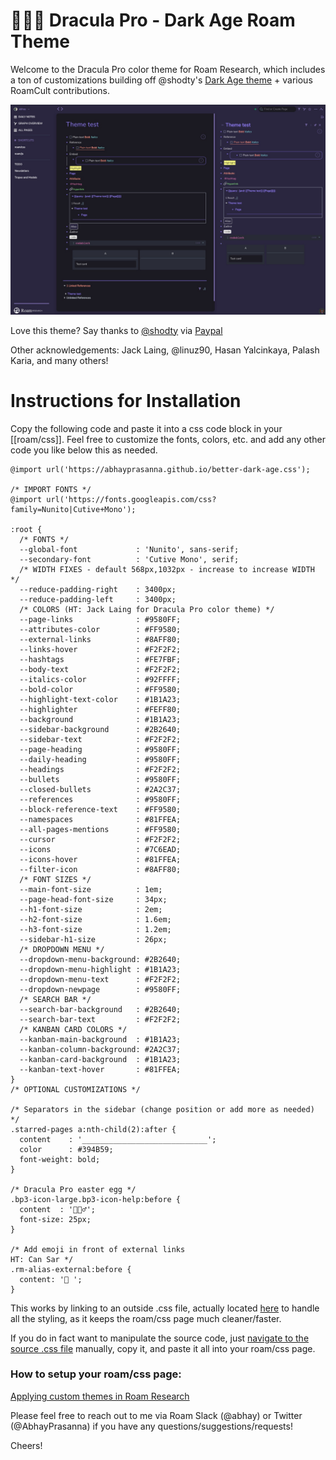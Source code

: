 ﻿# 🧛🏿‍♂️ Dracula Pro - Dark Age Roam Theme

Welcome to the Dracula Pro color theme for Roam Research, which includes a ton of customizations building off @shodty's  [Dark Age theme](https://github.com/shodty/) + various RoamCult contributions.

![](Dracula%20Pro%20-%20Screenshot.jpg)

Love this theme? Say thanks to [@shodty](https://twitter.com/shodty) via [Paypal](https://paypal.me/RobertLandsburg)

Other acknowledgements: Jack Laing, @linuz90, Hasan Yalcinkaya, Palash Karia, and many others!

# Instructions for Installation

Copy the following code and paste it into a css code block in your [[roam/css]].
Feel free to customize the fonts, colors, etc. and add any other code you like below this as needed.

    @import url('https://abhayprasanna.github.io/better-dark-age.css');

    /* IMPORT FONTS */
    @import url('https://fonts.googleapis.com/css?family=Nunito|Cutive+Mono');

    :root {
      /* FONTS */
      --global-font             : 'Nunito', sans-serif;
      --secondary-font          : 'Cutive Mono', serif;
      /* WIDTH FIXES - default 568px,1032px - increase to increase WIDTH */
      --reduce-padding-right    : 3400px;
      --reduce-padding-left     : 3400px;
      /* COLORS (HT: Jack Laing for Dracula Pro color theme) */
      --page-links              : #9580FF;
      --attributes-color        : #FF9580;
      --external-links          : #8AFF80;
      --links-hover             : #F2F2F2;
      --hashtags                : #FE7FBF;
      --body-text               : #F2F2F2;
      --italics-color           : #92FFFF;
      --bold-color              : #FF9580;
      --highlight-text-color    : #1B1A23;
      --highlighter             : #FEFF80;
      --background              : #1B1A23;
      --sidebar-background      : #2B2640;
      --sidebar-text            : #F2F2F2;
      --page-heading            : #9580FF;
      --daily-heading           : #9580FF;
      --headings                : #F2F2F2;
      --bullets                 : #9580FF;
      --closed-bullets          : #2A2C37;
      --references              : #9580FF;
      --block-reference-text    : #FF9580;
      --namespaces              : #81FFEA;
      --all-pages-mentions      : #FF9580;
      --cursor                  : #F2F2F2;
      --icons                   : #7C6EAD;
      --icons-hover             : #81FFEA;
      --filter-icon             : #8AFF80;
      /* FONT SIZES */
      --main-font-size          : 1em;
      --page-head-font-size     : 34px;
      --h1-font-size            : 2em;
      --h2-font-size            : 1.6em;
      --h3-font-size            : 1.2em;
      --sidebar-h1-size         : 26px;
      /* DROPDOWN MENU */
      --dropdown-menu-background: #2B2640;
      --dropdown-menu-highlight : #1B1A23;
      --dropdown-menu-text      : #F2F2F2;
      --dropdown-newpage        : #9580FF;
      /* SEARCH BAR */
      --search-bar-background   : #2B2640;
      --search-bar-text         : #F2F2F2;
      /* KANBAN CARD COLORS */
      --kanban-main-background  : #1B1A23;
      --kanban-column-background: #2A2C37;
      --kanban-card-background  : #1B1A23;
      --kanban-text-hover       : #81FFEA;
    }
    /* OPTIONAL CUSTOMIZATIONS */

    /* Separators in the sidebar (change position or add more as needed) */
    .starred-pages a:nth-child(2):after {
      content    : '____________________________';
      color      : #394B59;
      font-weight: bold;
    }

    /* Dracula Pro easter egg */
    .bp3-icon-large.bp3-icon-help:before {
      content  : '🧛🏿‍♂️';
      font-size: 25px;
    }

    /* Add emoji in front of external links
    HT: Can Sar */
    .rm-alias-external:before {
      content: '🔗 ';
    }

This works by linking to an outside .css file, actually located [here](https://abhayprasanna.github.io/better-dark-age.css) to handle all the styling, as it keeps the roam/css page much cleaner/faster.

If you do in fact want to manipulate the source code, just [navigate to the source .css file](https://abhayprasanna.github.io/better-dark-age.css) manually, copy it, and paste it all into your roam/css page.

### How to setup your roam/css page:

[Applying custom themes in Roam Research](https://www.youtube.com/watch?v=UY-sAC2eGyI)

Please feel free to reach out to me via Roam Slack (@abhay) or Twitter (@AbhayPrasanna) if you have any questions/suggestions/requests!

Cheers!
